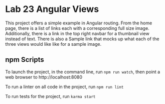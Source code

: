 # Lab 23 Angular Views

This project offers a simple example in Angular routing.  From the home page, there is a list of links each with a corresponding full size image.  Additionally, there is a link in the top right navbar for a thumbnail view instead of text.  There is also a Sample link that mocks up what each of the three views would like like for a sample image.

## npm Scripts

To launch the project, in the command line, run `npm run watch`, then point a web browser to http://localhost:8080

To run a linter on all code in the project, run `npm run lint`

To run tests for the project, run `karma start`
